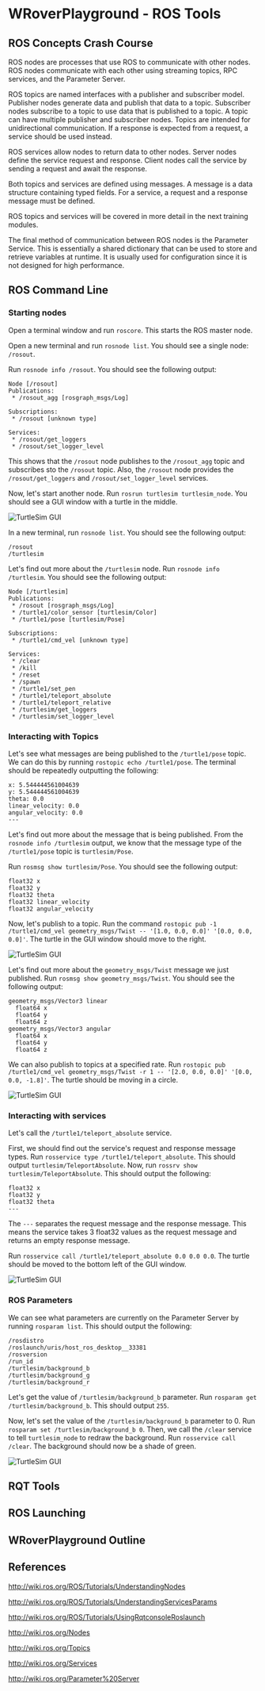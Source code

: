 # WRoverPlayground - ROS Tools

## ROS Concepts Crash Course

ROS nodes are processes that use ROS to communicate with other nodes.
ROS nodes communicate with each other using streaming topics, RPC services, and the Parameter Server.

ROS topics are named interfaces with a publisher and subscriber model.
Publisher nodes generate data and publish that data to a topic.
Subscriber nodes subscribe to a topic to use data that is published to a topic.
A topic can have multiple publisher and subscriber nodes.
Topics are intended for unidirectional communication.
If a response is expected from a request, a service should be used instead.

ROS services allow nodes to return data to other nodes.
Server nodes define the service request and response.
Client nodes call the service by sending a request and await the response.

Both topics and services are defined using messages.
A message is a data structure containing typed fields.
For a service, a request and a response message must be defined.

ROS topics and services will be covered in more detail in the next training modules.

The final method of communication between ROS nodes is the Parameter Service.
This is essentially a shared dictionary that can be used to store and retrieve variables at runtime.
It is usually used for configuration since it is not designed for high performance.

## ROS Command Line

### Starting nodes

Open a terminal window and run `roscore`.
This starts the ROS master node.

Open a new terminal and run `rosnode list`.
You should see a single node: `/rosout`.

Run `rosnode info /rosout`.
You should see the following output: 
```
Node [/rosout]
Publications: 
 * /rosout_agg [rosgraph_msgs/Log]

Subscriptions: 
 * /rosout [unknown type]

Services: 
 * /rosout/get_loggers
 * /rosout/set_logger_level
```
This shows that the `/rosout` node publishes to the `/rosout_agg` topic and subscribes sto the `/rosout` topic.
Also, the `/rosout` node provides the `/rosout/get_loggers` and `/rosout/set_logger_level` services.

Now, let's start another node.
Run `rosrun turtlesim turtlesim_node`.
You should see a GUI window with a turtle in the middle.

![TurtleSim GUI](/images/turtlesim_1.png)

In a new terminal, run `rosnode list`.
You should see the following output: 
```
/rosout
/turtlesim
```

Let's find out more about the `/turtlesim` node.
Run `rosnode info /turtlesim`.
You should see the following output:
```
Node [/turtlesim]
Publications: 
 * /rosout [rosgraph_msgs/Log]
 * /turtle1/color_sensor [turtlesim/Color]
 * /turtle1/pose [turtlesim/Pose]

Subscriptions: 
 * /turtle1/cmd_vel [unknown type]

Services: 
 * /clear
 * /kill
 * /reset
 * /spawn
 * /turtle1/set_pen
 * /turtle1/teleport_absolute
 * /turtle1/teleport_relative
 * /turtlesim/get_loggers
 * /turtlesim/set_logger_level
```

### Interacting with Topics

Let's see what messages are being published to the `/turtle1/pose` topic.
We can do this by running `rostopic echo /turtle1/pose`.
The terminal should be repeatedly outputting the following:
```
x: 5.544444561004639
y: 5.544444561004639
theta: 0.0
linear_velocity: 0.0
angular_velocity: 0.0
---
```

Let's find out more about the message that is being published.
From the `rosnode info /turtlesim` output, we know that the message type of the `/turtle1/pose` topic is `turtlesim/Pose`.

Run `rosmsg show turtlesim/Pose`.
You should see the following output:
```
float32 x
float32 y
float32 theta
float32 linear_velocity
float32 angular_velocity
```

Now, let's publish to a topic.
Run the command `rostopic pub -1 /turtle1/cmd_vel geometry_msgs/Twist -- '[1.0, 0.0, 0.0]' '[0.0, 0.0, 0.0]'`.
The turtle in the GUI window should move to the right.

![TurtleSim GUI](/images/turtlesim_2.png)

Let's find out more about the `geometry_msgs/Twist` message we just published.
Run `rosmsg show geometry_msgs/Twist`.
You should see the following output:
```
geometry_msgs/Vector3 linear
  float64 x
  float64 y
  float64 z
geometry_msgs/Vector3 angular
  float64 x
  float64 y
  float64 z
```

We can also publish to topics at a specified rate.
Run `rostopic pub /turtle1/cmd_vel geometry_msgs/Twist -r 1 -- '[2.0, 0.0, 0.0]' '[0.0, 0.0, -1.8]'`.
The turtle should be moving in a circle.

![TurtleSim GUI](/images/turtlesim_3.png)

### Interacting with services

Let's call the `/turtle1/teleport_absolute` service.

First, we should find out the service's request and response message types.
Run `rosservice type /turtle1/teleport_absolute`.
This should output `turtlesim/TeleportAbsolute`.
Now, run `rossrv show turtlesim/TeleportAbsolute`.
This should output the following:
```
float32 x
float32 y
float32 theta
---
```
The `---` separates the request message and the response message.
This means the service takes 3 float32 values as the request message and returns an empty response message.

Run `rosservice call /turtle1/teleport_absolute 0.0 0.0 0.0`.
The turtle should be moved to the bottom left of the GUI window.

![TurtleSim GUI](/images/turtlesim_4.png)

### ROS Parameters

We can see what parameters are currently on the Parameter Server by running `rosparam list`.
This should output the following:
```
/rosdistro
/roslaunch/uris/host_ros_desktop__33381
/rosversion
/run_id
/turtlesim/background_b
/turtlesim/background_g
/turtlesim/background_r
```

Let's get the value of `/turtlesim/background_b` parameter.
Run `rosparam get /turtlesim/background_b`.
This should output `255`.

Now, let's set the value of the `/turtlesim/background_b` parameter to 0.
Run `rosparam set /turtlesim/background_b 0`.
Then, we call the `/clear` service to tell `turtlesim_node` to redraw the background.
Run `rosservice call /clear`.
The background should now be a shade of green.

![TurtleSim GUI](/images/turtlesim_5.png)

## RQT Tools

## ROS Launching

## WRoverPlayground Outline

## References

http://wiki.ros.org/ROS/Tutorials/UnderstandingNodes

http://wiki.ros.org/ROS/Tutorials/UnderstandingServicesParams

http://wiki.ros.org/ROS/Tutorials/UsingRqtconsoleRoslaunch

http://wiki.ros.org/Nodes

http://wiki.ros.org/Topics

http://wiki.ros.org/Services

http://wiki.ros.org/Parameter%20Server
